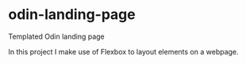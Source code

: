 # odin-landing-page
Templated Odin landing page

In this project I make use of Flexbox to layout elements on a webpage.